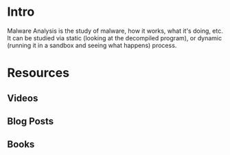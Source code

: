 Intro
===============

Malware Analysis is the study of malware, how it works, what it's doing, etc. It can be studied via static (looking at the decompiled program), or dynamic (running it in a sandbox and seeing what happens) process.

Resources
===============

Videos
---------------

Blog Posts
---------------

Books
---------------
